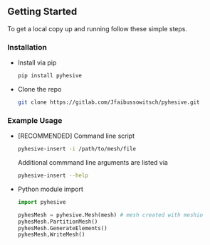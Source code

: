 <!-- GETTING STARTED -->
## Getting Started

To get a local copy up and running follow these simple steps.

### Installation

* Install via pip
   ```sh
   pip install pyhesive
   ```

* Clone the repo
   ```sh
   git clone https://gitlab.com/Jfaibussowitsch/pyhesive.git
   ```

### Example Usage

* [RECOMMENDED] Command line script
  ```sh
  pyhesive-insert -i /path/to/mesh/file
  ```
  Additional commmand line arguments are listed via
  ```sh
  pyhesive-insert --help
  ```

* Python module import
  ```python
  import pyhesive

  pyhesMesh = pyhesive.Mesh(mesh) # mesh created with meshio
  pyhesMesh.PartitionMesh()
  pyhesMesh.GenerateElements()
  pyhesMesh,WriteMesh()
  ```



